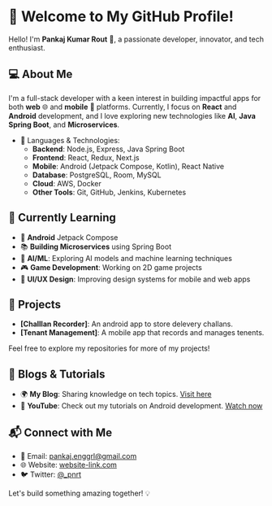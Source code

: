 # 🚀 Welcome to My GitHub Profile!

Hello! I'm **Pankaj Kumar Rout** 👋, a passionate developer, innovator, and tech enthusiast.

## 💻 About Me

I'm a full-stack developer with a keen interest in building impactful apps for both **web** 🌐 and **mobile** 📱 platforms. Currently, I focus on **React** and **Android** development, and I love exploring new technologies like **AI**, **Java Spring Boot**, and **Microservices**. 

- 🔧 Languages & Technologies:
  - **Backend**: Node.js, Express, Java Spring Boot
  - **Frontend**: React, Redux, Next.js
  - **Mobile**: Android (Jetpack Compose, Kotlin), React Native
  - **Database**: PostgreSQL, Room, MySQL
  - **Cloud**: AWS, Docker
  - **Other Tools**: Git, GitHub, Jenkins, Kubernetes

## 🌱 Currently Learning

- 📱 **Android** Jetpack Compose
- 📚 **Building Microservices** using Spring Boot
- 🤖 **AI/ML**: Exploring AI models and machine learning techniques
- 🎮 **Game Development**: Working on 2D game projects
- 🧩 **UI/UX Design**: Improving design systems for mobile and web apps

## 🚀 Projects

- **[Challlan Recorder]**: An android app to store delevery challans. 
- **[Tenant Management]**: A mobile app that records and manages tenents.

Feel free to explore my repositories for more of my projects!

## 📝 Blogs & Tutorials

- 🌍 **My Blog**: Sharing knowledge on tech topics. [Visit here](https://your-blog-link.com)
- 🎥 **YouTube**: Check out my tutorials on Android development. [Watch now](https://youtube-link.com)
<!--
## 📈 GitHub Stats

![Your GitHub Stats](https://github-readme-stats.vercel.app/api?username=your-github-username&show_icons=true&count_private=true&hide=prs)
--->
## 📬 Connect with Me

- 📧 Email: [pankaj.enggrl@gmail.com](mailto:pankaj.enggrl@gmail.com)
- 🌐 Website: [website-link.com](https://)
- 🐦 Twitter: [@_pnrt](https://x.com/_pnrt)

Let's build something amazing together! 💡

<!---
pnrtx/pnrtx is a ✨ special ✨ repository because its `README.md` (this file) appears on your GitHub profile.
You can click the Preview link to take a look at your changes.
--->
